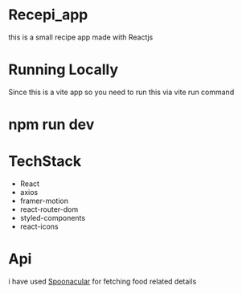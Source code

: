 # Recepi_app
this is a small recipe app made with Reactjs
# Running Locally
Since this is a vite app so you need to run this via vite run command
<h1>npm run dev</h1>

# TechStack
<ul>
<li>React</li>
<li>axios</li>
<li>framer-motion</li>
<li>react-router-dom</li>
<li>styled-components</li>
<li>react-icons</li>
</ul>

# Api
i have used 
<a href="https://spoonacular.com/food-api">Spoonacular</a> for fetching food related details 
